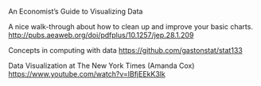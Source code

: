 An Economist’s Guide to Visualizing Data

A nice walk-through about how to clean up and improve your basic charts. http://pubs.aeaweb.org/doi/pdfplus/10.1257/jep.28.1.209

Concepts in computing with data
https://github.com/gastonstat/stat133

Data Visualization at The New York Times (Amanda Cox) 
https://www.youtube.com/watch?v=IBfjEEkK3lk
